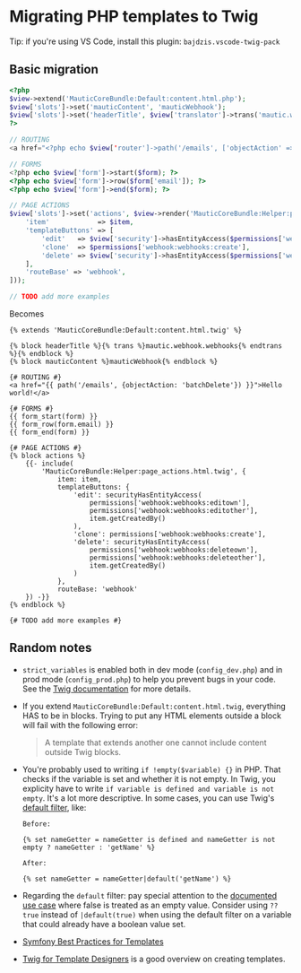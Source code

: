 # Migrating PHP templates to Twig

Tip: if you're using VS Code, install this plugin: `bajdzis.vscode-twig-pack`

## Basic migration

```PHP
<?php
$view->extend('MauticCoreBundle:Default:content.html.php');
$view['slots']->set('mauticContent', 'mauticWebhook');
$view['slots']->set('headerTitle', $view['translator']->trans('mautic.webhook.webhooks'));
?>

// ROUTING
<a href="<?php echo $view['router']->path('/emails', ['objectAction' => 'batchDelete']); ?">Hello world!</a>

// FORMS
<?php echo $view['form']->start($form); ?>
<?php echo $view['form']->row($form['email']); ?>
<?php echo $view['form']->end($form); ?>

// PAGE ACTIONS
$view['slots']->set('actions', $view->render('MauticCoreBundle:Helper:page_actions.html.php', [
    'item'            => $item,
    'templateButtons' => [
        'edit'   => $view['security']->hasEntityAccess($permissions['webhook:webhooks:editown'], $permissions['webhook:webhooks:editother'], $item->getCreatedBy()),
        'clone'  => $permissions['webhook:webhooks:create'],
        'delete' => $view['security']->hasEntityAccess($permissions['webhook:webhooks:deleteown'], $permissions['webhook:webhooks:deleteown'], $item->getCreatedBy()),
    ],
    'routeBase' => 'webhook',
]));

// TODO add more examples
```

Becomes

```Twig
{% extends 'MauticCoreBundle:Default:content.html.twig' %}

{% block headerTitle %}{% trans %}mautic.webhook.webhooks{% endtrans %}{% endblock %}
{% block mauticContent %}mauticWebhook{% endblock %}

{# ROUTING #}
<a href="{{ path('/emails', {objectAction: 'batchDelete'}) }}">Hello world!</a>

{# FORMS #}
{{ form_start(form) }}
{{ form_row(form.email) }}
{{ form_end(form) }}

{# PAGE ACTIONS #}
{% block actions %}
    {{- include(
        'MauticCoreBundle:Helper:page_actions.html.twig', {
            item: item,
            templateButtons: {
                'edit': securityHasEntityAccess(
                    permissions['webhook:webhooks:editown'],
                    permissions['webhook:webhooks:editother'],
                    item.getCreatedBy()
                ),
                'clone': permissions['webhook:webhooks:create'],
                'delete': securityHasEntityAccess(
                    permissions['webhook:webhooks:deleteown'],
                    permissions['webhook:webhooks:deleteother'],
                    item.getCreatedBy()
                )
            },
            routeBase: 'webhook'
    }) -}}
{% endblock %}

{# TODO add more examples #}
```

## Random notes

- `strict_variables` is enabled both in dev mode (`config_dev.php`) and in prod mode (`config_prod.php`) to help you prevent bugs in your code. See the [Twig documentation](https://twig.symfony.com/doc/3.x/api.html#environment_options) for more details.
- If you extend `MauticCoreBundle:Default:content.html.twig`, everything HAS to be in blocks. Trying to put any HTML elements outside a block will fail with the following error:

    > A template that extends another one cannot include content outside Twig blocks.
- You're probably used to writing `if !empty($variable) {}` in PHP. That checks if the variable is set and whether it is not empty. In Twig, you explicity have to write `if variable is defined and variable is not empty`. It's a lot more descriptive. In some cases, you can use Twig's [default filter](https://twig.symfony.com/doc/3.x/filters/default.html), like:

    ```Twig
    Before:

    {% set nameGetter = nameGetter is defined and nameGetter is not empty ? nameGetter : 'getName' %}

    After:

    {% set nameGetter = nameGetter|default('getName') %}

    ```
- Regarding the `default` filter: pay special attention to the [documented use case](https://twig.symfony.com/doc/3.x/filters/default.html) where false is treated as an empty value. Consider using `?? true` instead of `|default(true)` when using the default filter on a variable that could already have a boolean value set.
  
- [Symfony Best Practices for Templates](https://symfony.com/doc/current/best_practices.html#templates)
- [Twig for Template Designers](https://twig.symfony.com/doc/3.x/templates.html) is a good overview on creating templates.
